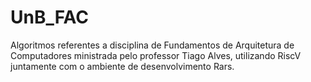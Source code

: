 # UnB_FAC
Algoritmos referentes a disciplina de Fundamentos de Arquitetura de Computadores ministrada pelo professor Tiago Alves, utilizando RiscV juntamente com o ambiente de desenvolvimento Rars.
